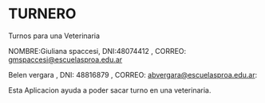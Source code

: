 # TURNERO
Turnos para una Veterinaria 

NOMBRE:Giuliana spaccesi,
DNI:48074412 ,
CORREO: gmspaccesi@escuelasproa.edu.ar

Belen vergara ,
DNI: 48816879 ,
CORREO: abvergara@escuelasproa.edu.ar:

Esta Aplicacion ayuda a poder sacar turno en una veterinaria.
